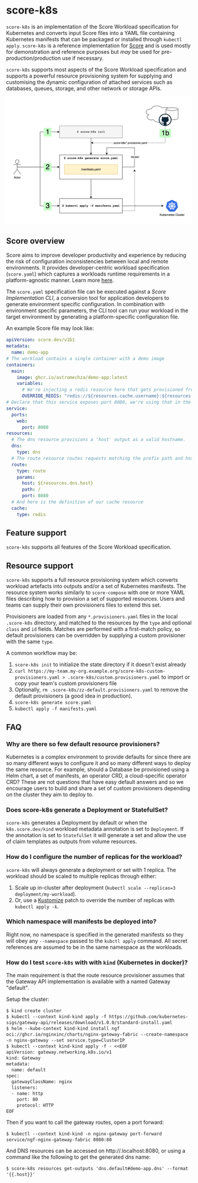 # score-k8s

`score-k8s` is an implementation of the Score Workload specification for Kubernetes and converts input Score files into a YAML file containing Kubernetes manifests that can be packaged or installed through `kubectl apply`. `score-k8s` is a reference implementation for [Score](https://docs.score.dev/) and is used mostly for demonstration and reference purposes but _may_ be used for pre-production/production use if necessary.

`score-k8s` supports most aspects of the Score Workload specification and supports a powerful resource provisioning system for supplying and customising the dynamic configuration of attached services such as databases, queues, storage, and other network or storage APIs.

![workflow diagram](workflow.drawio.png)

## Score overview

Score aims to improve developer productivity and experience by reducing the risk of configuration inconsistencies between local and remote environments. It provides developer-centric workload specification (`score.yaml`) which captures a workloads runtime requirements in a platform-agnostic manner. Learn more [here](https://github.com/score-spec/spec#-what-is-score).

The `score.yaml` specification file can be executed against a _Score Implementation CLI_, a conversion tool for application developers to generate environment specific configuration. In combination with environment specific parameters, the CLI tool can run your workload in the target environment by generating a platform-specific configuration file.

An example Score file may look like:

```yaml
apiVersion: score.dev/v1b1
metadata:
  name: demo-app
# The workload contains a single container with a demo image
containers:
  main:
    image: ghcr.io/astromechza/demo-app:latest
    variables:
      # We're injecting a redis resource here that gets provisioned from the resources section
      OVERRIDE_REDIS: "redis://${resources.cache.username}:${resources.cache.password}@${resources.cache.host}:${resources.cache.port}"
# Declare that this service exposes port 8080, we're using that in the route resource
service:
  ports:
    web:
      port: 8080
resources:
  # The dns resource provisions a 'host' output as a valid hostname.
  dns:
    type: dns
  # The route resource routes requests matching the prefix path and hostname to our service port
  route:
    type: route
    params:
      host: ${resources.dns.host}
      path: /
      port: 8080
  # And here is the definition of our cache resource
  cache:
    type: redis
```

## Feature support

`score-k8s` supports all features of the Score Workload specification.

## Resource support

`score-k8s` supports a full resource provisioning system which converts workload artefacts into outputs and/or a set of Kubernetes manifests. The resource system works similarly to `score-compose` with one or more YAML files describing how to provision a set of supported resources. Users and teams can supply their own provisioners files to extend this set.

Provisioners are loaded from any `*.provisioners.yaml` files in the local `.score-k8s` directory, and matched to the resources by the `type` and optional `class` and `id` fields. Matches are performed with a first-match policy, so default provisioners can be overridden by supplying a custom provisioner with the same `type`.

A common workflow may be:

1. `score-k8s init` to initialize the state directory if it doesn't exist already
2. `curl https://my-team.my-org.example.org/score-k8s-custom-provisioners.yaml > .score-k8s/custom.provisioners.yaml` to import or copy your team's custom provisioners file
3. Optionally, `rm .score-k8s/zz-default.provisioners.yaml` to remove the default provisioners (a good idea in production).
4. `score-k8s generate score.yaml`
5. `kubectl apply -f manifests.yaml`

## FAQ

### Why are there so few default resource provisioners?

Kubernetes is a complex environment to provide defaults for since there are so many different ways to configure it and so many different ways to deploy the same resource. For example, should a Database be provisioned using a Helm chart, a set of manifests, an operator CRD, a cloud-specific operator CRD? These are not questions that have easy default answers and so we encourage users to build and share a set of custom provisioners depending on the cluster they aim to deploy to.

### Does score-k8s generate a Deployment or StatefulSet?

`score-k8s` generates a Deployment by default or when the `k8s.score.dev/kind` workload metadata annotation is set to `Deployment`. If the annotation is set to `StatefulSet` it will generate a set and allow the use of claim templates as outputs from volume resources.

### How do I configure the number of replicas for the workload?

`score-k8s` will always generate a deployment or set with 1 replica. The workload should be scaled to multiple replicas through either:

1. Scale up in-cluster after deployment (`kubectl scale --replicas=3 deployment/my-workload`).
2. Or, use a [Kustomize](https://kustomize.io/) patch to override the number of replicas with `kubectl apply -k`.

### Which namespace will manifests be deployed into?

Right now, no namespace is specified in the generated manifests so they will obey any `--namespace` passed to the `kubctl apply` command. All secret references are assumed to be in the same namespace as the workloads.

### How do I test `score-k8s` with with `kind` (Kubernetes in docker)?

The main requirement is that the route resource provisioner assumes that the Gateway API implementation is available with a named Gateway "default".

Setup the cluster:

```console
$ kind create cluster
$ kubectl --context kind-kind apply -f https://github.com/kubernetes-sigs/gateway-api/releases/download/v1.0.0/standard-install.yaml
$ helm --kube-context kind-kind install ngf oci://ghcr.io/nginxinc/charts/nginx-gateway-fabric --create-namespace -n nginx-gateway --set service.type=ClusterIP
$ kubectl --context kind-kind apply -f - <<EOF
apiVersion: gateway.networking.k8s.io/v1
kind: Gateway
metadata:
  name: default
spec:
  gatewayClassName: nginx
  listeners:
  - name: http
    port: 80
    protocol: HTTP
EOF
```

Then if you want to call the gateway routes, open a port forward:

```
$ kubectl --context kind-kind -n nginx-gateway port-forward service/ngf-nginx-gateway-fabric 8080:80
```

And DNS resources can be accessed on http://<prefix>.localhost:8080, or using a command like the following to get the generated dns name:

```
$ score-k8s resources get-outputs 'dns.default#demo-app.dns' --format '{{.host}}'
```
